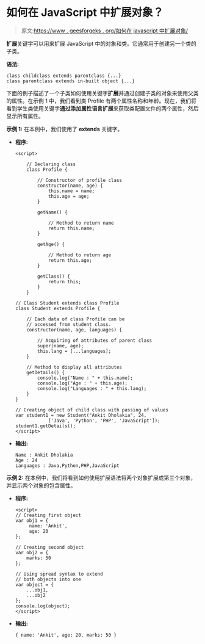 # 如何在 JavaScript 中扩展对象？

> 原文:[https://www . geesforgeks . org/如何在 javascript 中扩展对象/](https://www.geeksforgeeks.org/how-to-extend-an-object-in-javascript/)

**扩展**关键字可以用来扩展 JavaScript 中的对象和类。它通常用于创建另一个类的子类。

**语法:**

```
class childclass extends parentclass {...}
class parentclass extends in-built object {...}

```

下面的例子描述了一个子类如何使用关键字**扩展**并通过创建子类的对象来使用父类的属性。在示例 1 中，我们看到类 Profile 有两个属性名称和年龄。现在，我们将看到学生类使用关键字**通过添加属性语言扩展**来获取类配置文件的两个属性，然后显示所有属性。

**示例 1:** 在本例中，我们使用了 **extends** 关键字。

*   **程序:**

    ```
    <script>

        // Declaring class
        class Profile { 

            // Constructor of profile class
            constructor(name, age) { 
                this.name = name;
                this.age = age;
            }

            getName() {

                // Method to return name
                return this.name; 
            }

            getAge() {

                // Method to return age
                return this.age; 
            }

            getClass() {
                return this;
            }
        }

    // Class Student extends class Profile 
    class Student extends Profile { 

        // Each data of class Profile can be
        // accessed from student class.
        constructor(name, age, languages) {

            // Acquiring of attributes of parent class
            super(name, age); 
            this.lang = [...languages];
        }

        // Method to display all attributes
        getDetails() {
            console.log("Name : " + this.name);
            console.log("Age : " + this.age);
            console.log("Languages : " + this.lang);
        }
    }

    // Creating object of child class with passing of values
    var student1 = new Student("Ankit Dholakia", 24,
                ['Java', 'Python', 'PHP', 'JavaScript']);
    student1.getDetails(); 
    </script>
    ```

*   **输出:**

    ```
    Name : Ankit Dholakia
    Age : 24
    Languages : Java,Python,PHP,JavaScript

    ```

**示例 2:** 在本例中，我们将看到如何使用扩展语法将两个对象扩展成第三个对象，并显示两个对象的包含属性。

*   **程序:**

    ```
    <script>
    // Creating first object
    var obj1 = { 
         name: 'Ankit',
         age: 20
    };

    // Creating second object
    var obj2 = { 
        marks: 50
    };

    // Using spread syntax to extend
    // both objects into one
    var object = {
        ...obj1,
        ...obj2
    };
    console.log(object); 
    </script>
    ```

*   **输出:**

    ```
    { name: 'Ankit', age: 20, marks: 50 }

    ```